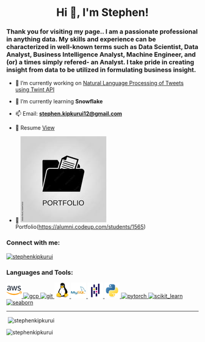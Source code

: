 <!-- # Hello, I am Stephen.

<hr>

### Thank you for visiting my page.. I am a passionate professional in anything data. My skills and experience can be characterized in well-known terms such as Data Scientist, Data Analyst, Business Intelligence Analyst, Machine Engineer, and (or) a times simply refered as an Analyst. I take pride in creating insight from structured, semi-structured and non-structured data to be utilized in formulating business decisions.   -->



<h1 align="center">Hi 👋, I'm Stephen!</h1>
<h3 align="left">Thank you for visiting my page.. I am a passionate professional in anything data. My skills and experience can be characterized in well-known terms such as Data Scientist, Data Analyst, Business Intelligence Analyst, Machine Engineer, and (or) a times simply refered- an Analyst. I take pride in creating insight from data to be utilized in formulating business insight.</h3>

- 🔭 I’m currently working on [Natural Language Processing of Tweets using Twint API](https://github.com/stephenkipkurui/Kenya-Elections-Tweets-Sentiments)

- 🌱 I’m currently learning **Snowflake**

- 📫 Email: **stephen.kipkurui12@gmail.com**

- 📄 Resume [View](https://www.canva.com/design/DAFHLCvZvPs/oI0GwKJtLKl_UyiHX0Zl9A/view?utm_content=DAFHLCvZvPs&utm_campaign=designshare&utm_medium=link&utm_source=publishsharelink)

- 🔭 <img src="portfolio.jpeg"> Portfolio(https://alumni.codeup.com/students/1565)

<h3 align="left">Connect with me:</h3>
<p align="left">
<a href="https://linkedin.com/in/stephenkipkurui" target="blank"><img align="center" src="https://raw.githubusercontent.com/rahuldkjain/github-profile-readme-generator/master/src/images/icons/Social/linked-in-alt.svg" alt="stephenkipkurui" height="30" width="40" /></a>
</p>

<h3 align="left">Languages and Tools:</h3>
<p align="left"> <a href="https://aws.amazon.com" target="_blank" rel="noreferrer"> <img src="https://raw.githubusercontent.com/devicons/devicon/master/icons/amazonwebservices/amazonwebservices-original-wordmark.svg" alt="aws" width="40" height="40"/> </a> <a href="https://cloud.google.com" target="_blank" rel="noreferrer"> <img src="https://www.vectorlogo.zone/logos/google_cloud/google_cloud-icon.svg" alt="gcp" width="40" height="40"/> </a> <a href="https://git-scm.com/" target="_blank" rel="noreferrer"> <img src="https://www.vectorlogo.zone/logos/git-scm/git-scm-icon.svg" alt="git" width="40" height="40"/> </a> <a href="https://www.linux.org/" target="_blank" rel="noreferrer"> <img src="https://raw.githubusercontent.com/devicons/devicon/master/icons/linux/linux-original.svg" alt="linux" width="40" height="40"/> </a> <a href="https://www.mysql.com/" target="_blank" rel="noreferrer"> <img src="https://raw.githubusercontent.com/devicons/devicon/master/icons/mysql/mysql-original-wordmark.svg" alt="mysql" width="40" height="40"/> </a> <a href="https://pandas.pydata.org/" target="_blank" rel="noreferrer"> <img src="https://raw.githubusercontent.com/devicons/devicon/2ae2a900d2f041da66e950e4d48052658d850630/icons/pandas/pandas-original.svg" alt="pandas" width="40" height="40"/> </a> <a href="https://www.python.org" target="_blank" rel="noreferrer"> <img src="https://raw.githubusercontent.com/devicons/devicon/master/icons/python/python-original.svg" alt="python" width="40" height="40"/> </a> <a href="https://pytorch.org/" target="_blank" rel="noreferrer"> <img src="https://www.vectorlogo.zone/logos/pytorch/pytorch-icon.svg" alt="pytorch" width="40" height="40"/> </a> <a href="https://scikit-learn.org/" target="_blank" rel="noreferrer"> <img src="https://upload.wikimedia.org/wikipedia/commons/0/05/Scikit_learn_logo_small.svg" alt="scikit_learn" width="40" height="40"/> </a> <a href="https://seaborn.pydata.org/" target="_blank" rel="noreferrer"> <img src="https://seaborn.pydata.org/_images/logo-mark-lightbg.svg" alt="seaborn" width="40" height="40"/> </a> </p>

<hr>

<p>&nbsp;<img align="center" src="https://github-readme-stats.vercel.app/api?username=stephenkipkurui&theme=github_dark&show_icons=true&count_private=true" alt="stephenkipkurui" /></p>

<p><img align="left" src="https://github-readme-stats.vercel.app/api/top-langs?username=stephenkipkurui&show_icons=true&locale=en&layout=compact&theme=github_dark" alt="stephenkipkurui" /></p>

<!-- 
![Github stats](https://github-readme-stats.vercel.app/api?username=stephenkipkurui&theme=github_dark&show_icons=true&count_private=true) -->

<!-- 
![Top Languages Card](https://github-readme-stats.vercel.app/api/top-langs/?username=stephenkipkurui&layout=compact&theme=github_dark) -->



